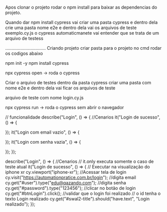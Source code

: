 Apos clonar o projeto rodar o npm install para baixar as dependencias do projeto.

Quando dar npm install cypress vai criar uma pasta cypress
e dentro dela crie uma pasta nome e2e e dentro dela 
vai os arquivos de teste exemplo.cy.js o cypress automaticmanete vai entender
que se trata de um arquivo de testess

................................
Criando projeto
criar pasta para o projeto no cmd rodar os codigos abaixo

npm init -y
npm install cypress

npx cypress open -> roda o cypress

Criar o arquivo de testes dentro da pasta cypress
criar uma pasta com nome e2e e dentro dela vai ficar os arquivos de teste

arquivo de teste com nome login.cy.js

npx cypress run -> roda o cypress sem abrir o navegador

// funcionalidade
describe("Login", () => {
  //Cenarios
  it("Login de sucesso", () => {

  });
  it("Login com email vazio", () => {
    
  });
  it("Login com senha vazia", () => {
    
  });
});


describe("Login", () => {
  //Cenarios
  // it.only executa somente o caso de teste atual
  it("Login de sucesso", () => {
    // Executar na visualização do iphone xr
    cy.viewport("iphone-xr");
    //Acessar tela de login
    cy.visit("https://automationpratice.com.br/login");
    //digita email
    cy.get("#user").type("edu@qazando.com");
    //digita senha
    cy.get("#password").type("123456");
    //clicar no botão de login
    cy.get("#btnLogin").click();
    //validar que o login foi realizado
    // o id tenha o texto Login realizado
    cy.get("#swal2-title").should("have.text", "Login realizado");
  });
